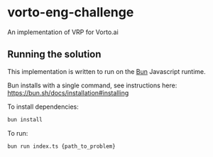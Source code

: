 # vorto-eng-challenge

An implementation of VRP for Vorto.ai

## Running the solution

This implementation is written to run on the [Bun](https://bun.sh) Javascript runtime. 

Bun installs with a single command, see instructions here: https://bun.sh/docs/installation#installing

To install dependencies:

```bash
bun install
```

To run:

```bash
bun run index.ts {path_to_problem}
```
